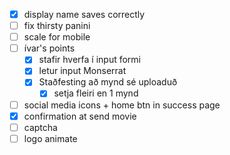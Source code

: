 
- [x] display name saves correctly
- [ ] fix thirsty panini
- [ ] scale for mobile
- [ ] ívar's points
  - [x] stafir hverfa í input formi
  - [x] letur input Monserrat
  - [x] Staðfesting að mynd sé uploaduð
    - [x] setja fleiri en 1 mynd
- [ ] social media icons + home btn in success page
- [X] confirmation at send movie
- [ ] captcha
- [ ] logo animate